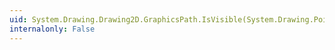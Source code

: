 ```yaml
---
uid: System.Drawing.Drawing2D.GraphicsPath.IsVisible(System.Drawing.Point)
internalonly: False
---
```

